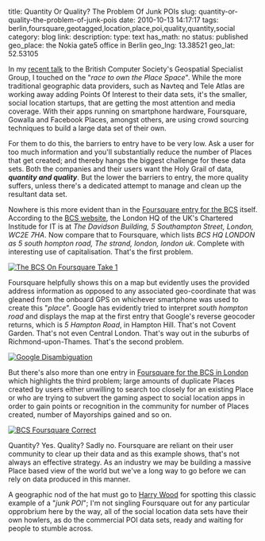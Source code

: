 title: Quantity Or Quality? The Problem Of Junk POIs 
slug: quantity-or-quality-the-problem-of-junk-pois
date: 2010-10-13 14:17:17
tags: berlin,foursquare,geotagged,location,place,poi,quality,quantity,social
category: blog
link: 
description: 
type: text
has_math: no
status: published
geo_place: the Nokia gate5 office in Berlin
geo_lng: 13.38521
geo_lat: 52.53105

In my [recent talk](/2010/10/09/finding-inspiration-and-teaching-myself-location-history-at-the-bcs-geospatial-sg/ "/2010/10/09/finding-inspiration-and-teaching-myself-location-history-at-the-bcs-geospatial-sg/") to the British Computer Society's Geospatial Specialist Group, I touched on the "*race to own the Place Space*". While the more traditional geographic data providers, such as Navteq and Tele Atlas are working away adding Points Of Interest to their data sets, it's the smaller, social location startups, that are getting the most attention and media coverage. With their apps running on smartphone hardware, Foursquare, Gowalla and Facebook Places, amongst others, are using crowd sourcing techniques to build a large data set of their own.

For them to do this, the barriers to entry have to be very low. Ask a user for too much information and you'll substantially reduce the number of Places that get created; and thereby hangs the biggest challenge for these data sets. Both the companies and their users want the Holy Grail of data, ***quantity and quality***. But the lower the barriers to entry, the more quality suffers, unless there's a dedicated attempt to manage and clean up the resultant data set.

<!-- TEASER_END -->

Nowhere is this more evident than in the [Foursquare entry for the BCS](http://foursquare.com/venue/1023691 "http://foursquare.com/venue/1023691") itself. According to the [BCS website](http://www.bcs.org/server.php?show=nav.8401 "http://www.bcs.org/server.php?show=nav.8401"), the London HQ of the UK's Chartered Institude for IT is at *The Davidson Building, 5 Southampton Street, London, WC2E 7HA*. Now compare that to Foursquare, which lists *BCS HQ LONDON as 5 south hompton road, The strand, london, london uk*. Complete with interesting use of capitalisation. That's the first problem.

[![](/wp-content/uploads/2010/10/BCS-Foursquare-Incorrect.jpg "The BCS On Foursquare Take 1")](/wp-content/uploads/2010/10/BCS-Foursquare-Incorrect.jpg "/wp-content/uploads/2010/10/BCS-Foursquare-Incorrect.jpg")

Foursquare helpfully shows this on a map but evidently uses the provided address information as opposed to any associated geo-coordinate that was gleaned from the onboard GPS on whichever smartphone was used to create this "*place*". Google has evidently tried to interpret *south hompton road* and displays the map at the first entry that Google's reverse geocoder returns, which is *5 Hampton Road*, in Hampton Hill. That's not Covent Garden. That's not even Central London. That's way out in the suburbs of Richmond-upon-Thames. That's the second problem.

[![](/wp-content/uploads/2010/10/Google-Disambiguation.jpg "Google Disambiguation")](/wp-content/uploads/2010/10/Google-Disambiguation.jpg "/wp-content/uploads/2010/10/Google-Disambiguation.jpg")

But there's also more than one entry in [Foursquare for the BCS in London](http://foursquare.com/venue/206285 "http://foursquare.com/venue/206285") which highlights the third problem; large amounts of duplicate Places created by users either unwilling to search too closely for an existing Place or who are trying to subvert the gaming aspect to social location apps in order to gain points or recognition in the community for number of Places created, number of Mayorships gained and so on.

[![](/wp-content/uploads/2010/10/BCS-Foursquare-Correct.jpg "BCS Foursquare Correct")](/wp-content/uploads/2010/10/BCS-Foursquare-Correct.jpg "/wp-content/uploads/2010/10/BCS-Foursquare-Correct.jpg")

Quantity? Yes. Quality? Sadly no. Foursquare are reliant on their user community to clear up their data and as this example shows, that's not always an effective strategy. As an industry we may be building a massive Place based view of the world but we've a long way to go before we can rely on data produced in this manner.

A geographic nod of the hat must go to [Harry Wood](http://twitter.com/#!/harry_wood/statuses/27226371393 "http://twitter.com/#!/harry_wood/statuses/27226371393") for spotting this classic example of a "*junk POI*"; I'm not singling Foursquare out for any particular opprobrium here by the way, all of the social location data sets have their own howlers, as do the commercial POI data sets, ready and waiting for people to stumble across.




